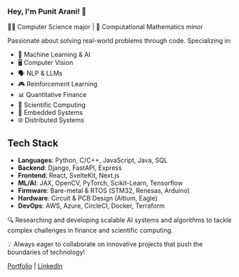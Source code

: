 ### Hey, I'm Punit Arani! 👋

👨‍💻 Computer Science major | 🧮 Computational Mathematics minor

Passionate about solving real-world problems through code. Specializing in:

- 🤖 Machine Learning & AI
- 🖥️ Computer Vision
- 🗣️ NLP & LLMs
- 🎮 Reinforcement Learning
- 📊 Quantitative Finance
- 🧪 Scientific Computing
- 🔧 Embedded Systems
- 🌐 Distributed Systems

## Tech Stack
- **Languages**: Python, C/C++, JavaScript, Java, SQL
- **Backend**: Django, FastAPI, Express
- **Frontend**: React, SvelteKit, Next.js
- **ML/AI**: JAX, OpenCV, PyTorch, Scikit-Learn, Tensorflow
- **Firmware**: Bare-metal & RTOS (STM32, Renesas, Arduino)
- **Hardware**: Circuit & PCB Design (Altium, Eagle)
- **DevOps**: AWS, Azure, CircleCI, Docker, Terraform

🔍 Researching and developing scalable AI systems and algorithms to tackle complex challenges in finance and scientific computing.

💡 Always eager to collaborate on innovative projects that push the boundaries of technology!

[Portfolio](https://www.punitarani.com) | [LinkedIn](https://www.linkedin.com/in/punitarani)
